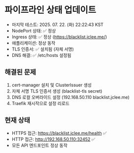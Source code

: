 # 파이프라인 상태 업데이트
- 마지막 테스트: 2025. 07. 22. (화) 22:22:43 KST
- NodePort 상태: ✅ 정상
- Ingress 상태: ✅ 정상 (https://blacklist.jclee.me/)
- 애플리케이션: 정상 동작
- TLS 인증서: ✅ 설치됨 (자체 서명)
- DNS 해결: ✅ /etc/hosts 설정됨

## 해결된 문제
1. cert-manager 설치 및 ClusterIssuer 생성
2. 자체 서명 TLS 인증서 생성 (blacklist-tls secret)
3. DNS 로컬 오버라이드 설정 (192.168.50.110 blacklist.jclee.me)
4. Traefik 재시작으로 설정 리로드

## 현재 상태
- HTTPS 접근: https://blacklist.jclee.me/health ✅
- HTTP 접근: http://192.168.50.110:32452 ✅
- 모든 API 엔드포인트 정상 동작